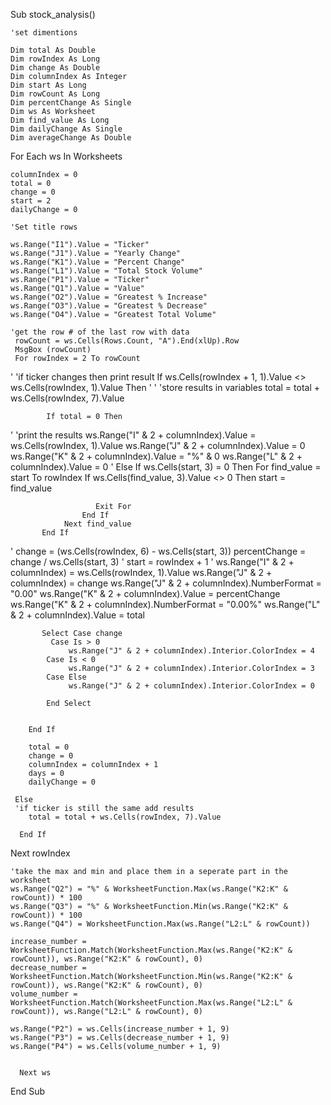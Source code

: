 Sub stock_analysis()

    'set dimentions
    
    Dim total As Double
    Dim rowIndex As Long
    Dim change As Double
    Dim columnIndex As Integer
    Dim start As Long
    Dim rowCount As Long
    Dim percentChange As Single
    Dim ws As Worksheet
    Dim find_value As Long
    Dim dailyChange As Single
    Dim averageChange As Double
    
  
  For Each ws In Worksheets
  
    columnIndex = 0
    total = 0
    change = 0
    start = 2
    dailyChange = 0
    
    'Set title rows
    
    ws.Range("I1").Value = "Ticker"
    ws.Range("J1").Value = "Yearly Change"
    ws.Range("K1").Value = "Percent Change"
    ws.Range("L1").Value = "Total Stock Volume"
    ws.Range("P1").Value = "Ticker"
    ws.Range("Q1").Value = "Value"
    ws.Range("O2").Value = "Greatest % Increase"
    ws.Range("O3").Value = "Greatest % Decrease"
    ws.Range("O4").Value = "Greatest Total Volume"
    
    'get the row # of the last row with data
     rowCount = ws.Cells(Rows.Count, "A").End(xlUp).Row
     MsgBox (rowCount)
     For rowIndex = 2 To rowCount
     
'
        'if ticker changes then print result
        If ws.Cells(rowIndex + 1, 1).Value <> ws.Cells(rowIndex, 1).Value Then
'
'           'store results in variables
            total = total + ws.Cells(rowIndex, 7).Value
            
            If total = 0 Then
'
                'print the results
                ws.Range("I" & 2 + columnIndex).Value = ws.Cells(rowIndex, 1).Value
                ws.Range("J" & 2 + columnIndex).Value = 0
                ws.Range("K" & 2 + columnIndex).Value = "%" & 0
                ws.Range("L" & 2 + columnIndex).Value = 0
'
            Else
            If ws.Cells(start, 3) = 0 Then
                For find_value = start To rowIndex
                    If ws.Cells(find_value, 3).Value <> 0 Then
                        start = find_value

                       Exit For
                    End If
                Next find_value
           End If
'
           change = (ws.Cells(rowIndex, 6) - ws.Cells(start, 3))
           percentChange = change / ws.Cells(start, 3)
'
            start = rowIndex + 1
'
            ws.Range("I" & 2 + columnIndex) = ws.Cells(rowIndex, 1).Value
            ws.Range("J" & 2 + columnIndex) = change
            ws.Range("J" & 2 + columnIndex).NumberFormat = "0.00"
            ws.Range("K" & 2 + columnIndex).Value = percentChange
            ws.Range("K" & 2 + columnIndex).NumberFormat = "0.00%"
            ws.Range("L" & 2 + columnIndex).Value = total

           Select Case change
             Case Is > 0
                 ws.Range("J" & 2 + columnIndex).Interior.ColorIndex = 4
            Case Is < 0
                 ws.Range("J" & 2 + columnIndex).Interior.ColorIndex = 3
            Case Else
                 ws.Range("J" & 2 + columnIndex).Interior.ColorIndex = 0

            End Select


        End If

        total = 0
        change = 0
        columnIndex = columnIndex + 1
        days = 0
        dailyChange = 0

     Else
     'if ticker is still the same add results
        total = total + ws.Cells(rowIndex, 7).Value

      End If


   Next rowIndex

    'take the max and min and place them in a seperate part in the worksheet
    ws.Range("Q2") = "%" & WorksheetFunction.Max(ws.Range("K2:K" & rowCount)) * 100
    ws.Range("Q3") = "%" & WorksheetFunction.Min(ws.Range("K2:K" & rowCount)) * 100
    ws.Range("Q4") = WorksheetFunction.Max(ws.Range("L2:L" & rowCount))

    increase_number = WorksheetFunction.Match(WorksheetFunction.Max(ws.Range("K2:K" & rowCount)), ws.Range("K2:K" & rowCount), 0)
    decrease_number = WorksheetFunction.Match(WorksheetFunction.Min(ws.Range("K2:K" & rowCount)), ws.Range("K2:K" & rowCount), 0)
    volume_number = WorksheetFunction.Match(WorksheetFunction.Max(ws.Range("L2:L" & rowCount)), ws.Range("L2:L" & rowCount), 0)

    ws.Range("P2") = ws.Cells(increase_number + 1, 9)
    ws.Range("P3") = ws.Cells(decrease_number + 1, 9)
    ws.Range("P4") = ws.Cells(volume_number + 1, 9)


      Next ws

End Sub






